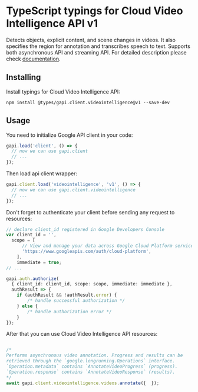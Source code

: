 # TypeScript typings for Cloud Video Intelligence API v1

Detects objects, explicit content, and scene changes in videos. It also specifies the region for annotation and transcribes speech to text. Supports both asynchronous API and streaming API.
For detailed description please check [documentation](https://cloud.google.com/video-intelligence/docs/).

## Installing

Install typings for Cloud Video Intelligence API:

```
npm install @types/gapi.client.videointelligence@v1 --save-dev
```

## Usage

You need to initialize Google API client in your code:

```typescript
gapi.load('client', () => {
  // now we can use gapi.client
  // ...
});
```

Then load api client wrapper:

```typescript
gapi.client.load('videointelligence', 'v1', () => {
  // now we can use gapi.client.videointelligence
  // ...
});
```

Don't forget to authenticate your client before sending any request to resources:

```typescript
// declare client_id registered in Google Developers Console
var client_id = '',
  scope = [ 
      // View and manage your data across Google Cloud Platform services
      'https://www.googleapis.com/auth/cloud-platform',
    ],
    immediate = true;
// ...

gapi.auth.authorize(
  { client_id: client_id, scope: scope, immediate: immediate },
  authResult => {
    if (authResult && !authResult.error) {
        /* handle successful authorization */
    } else {
        /* handle authorization error */
    }
});
```

After that you can use Cloud Video Intelligence API resources:

```typescript

/*
Performs asynchronous video annotation. Progress and results can be
retrieved through the `google.longrunning.Operations` interface.
`Operation.metadata` contains `AnnotateVideoProgress` (progress).
`Operation.response` contains `AnnotateVideoResponse` (results).
*/
await gapi.client.videointelligence.videos.annotate({  });
```
